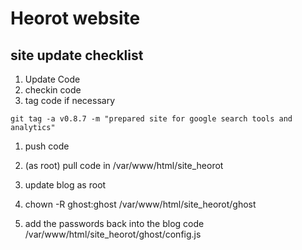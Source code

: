 # Heorot website 

## site update checklist
1. Update Code
  1. checkin code
  1. tag code if necessary
  ```
  git tag -a v0.8.7 -m "prepared site for google search tools and analytics"
  ```
  1. push code 
  1. (as root) pull code in /var/www/html/site_heorot
  
1. update blog as root
  1. chown -R ghost:ghost /var/www/html/site_heorot/ghost
1. add the passwords back into the blog code /var/www/html/site_heorot/ghost/config.js
